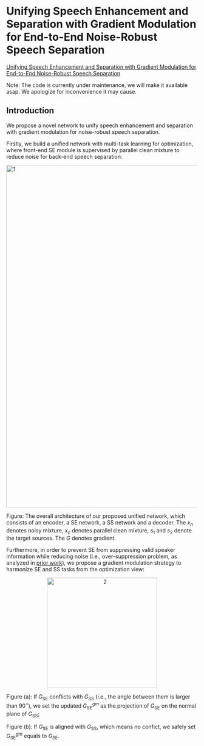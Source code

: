 # Unifying Speech Enhancement and Separation with Gradient Modulation for End-to-End Noise-Robust Speech Separation

[Unifying Speech Enhancement and Separation with Gradient Modulation for End-to-End Noise-Robust Speech Separation](https://arxiv.org/abs/2302.11131)

Note: The code is currently under maintenance, we will make it available asap. We apologize for inconvenience it may cause.

## Introduction

We propose a novel network to unify speech enhancement and separation with gradient modulation for noise-robust speech separation.

Firstly, we build a unified network with multi-task learning for optimization, where front-end SE module is supervised by parallel clean mixture to reduce noise for back-end speech separation:

<img width="900" alt="1" src="https://user-images.githubusercontent.com/90536618/196723450-e190b120-101b-4107-afe3-e6a246dae9af.png">

Figure: The overall architecture of our proposed unified network, which consists of an encoder, a SE network, a SS network and a decoder. The $x_n$ denotes noisy mixture, $x_c$ denotes parallel clean mixture, $s_1$ and $s_2$ denote the target sources. The $G$ denotes gradient.

Furthermore, in order to prevent SE from suppressing valid speaker information while reducing noise (i.e., over-suppression problem, as analyzed in [prior work](https://arxiv.org/abs/2110.05267)), we propose a gradient modulation strategy to harmonize SE and SS tasks from the optimization view:

<div align=center>
<img width="290" alt="2" src="https://user-images.githubusercontent.com/90536618/196723812-da843f8e-faa5-4418-a313-d7f3887f5d34.png">
</div>

Figure (a): If $G_\text{SE}$ conflicts with $G_\text{SS}$ (i.e., the angle between them is larger than $90^\circ$), we set the updated $G_\text{SE}^{gm}$ as the projection of $G_\text{SE}$ on the normal plane of $G_\text{SS}$;

Figure (b): If $G_\text{SE}$ is aligned with $G_\text{SS}$, which means no confict, we safely set $G_\text{SE}^{gm}$ equals to $G_\text{SE}$.
